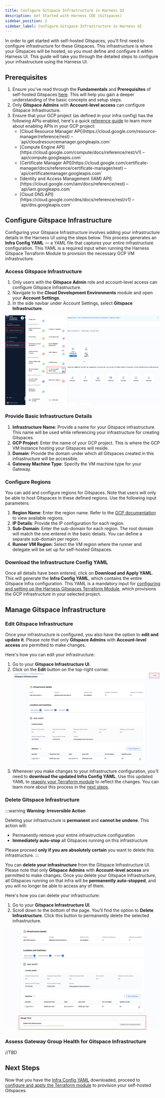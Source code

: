 ```yaml
---
title: Configure Gitspace Infrastructure in Harness UI
description: Get Started with Harness CDE (Gitspaces)
sidebar_position: 2
sidebar_label: Configure Gitspace Infrastructure in Harness UI
---
```


In order to get started with self-hosted Gitspaces, you'll first need to configure infrastructure for these Gitspaces. This infrastructure is where your Gitspaces will be hosted, so you must define and configure it within Harness UI. This guide will take you through the detailed steps to configure your infrastructure using the Harness UI.

## Prerequisites

1. Ensure you’ve read through the **Fundamentals** and **Prerequisites** of self-hosted Gitspaces [here](/docs/cloud-development-environments/self-hosted-gitspaces/fundamentals.md). This will help you gain a deeper understanding of the basic concepts and setup steps.
2. Only **Gitspace Admins** with **Account-level access** can configure Gitspace Infrastructure.
3. Ensure that your GCP project (as defined in your infra config) has the following APIs enabled, here's a quick [reference guide](https://cloud.google.com/endpoints/docs/openapi/enable-api) to learn more about enabling APIs in your GCP project: 
      <ul>
        <li>[Cloud Resource Manager API](https://cloud.google.com/resource-manager/reference/rest) – `api/cloudresourcemanager.googleapis.com`</li>
        <li>[Compute Engine API](https://cloud.google.com/compute/docs/reference/rest/v1) – `api/compute.googleapis.com`</li>
        <li>[Certificate Manager API](https://cloud.google.com/certificate-manager/docs/reference/certificate-manager/rest) – `api/certificatemanager.googleapis.com`</li>
        <li>[Identity and Access Management (IAM) API](https://cloud.google.com/iam/docs/reference/rest) – `api/iam.googleapis.com`</li>
        <li>[Cloud DNS API](https://cloud.google.com/dns/docs/reference/rest/v1) – `api/dns.googleapis.com`</li>
      </ul>

## Configure Gitspace Infrastructure

Configuring your Gitspace Infrastructure involves adding your infrastructure details in the Harness UI using the steps below. This process generates an **Infra Config YAML** — a YAML file that captures your entire infrastructure configuration. This YAML is a required input when running the Harness Gitspace Terraform Module to provision the necessary GCP VM infrastructure.

### Access Gitspace Infrastructure

1. Only users with the **Gitspace Admin** role and account-level access can configure Gitspace Infrastructure.
2. Navigate to the **Cloud Development Environments** module and open your **Account Settings**.
3. In the side navbar under Account Settings, select **Gitspace Infrastructure**.

![](./static/access-gitspace-infra.png)

### Provide Basic Infrastructure Details

1. **Infrastructure Name**: Provide a name for your Gitspace infrastructure. This name will be used while referencing your infrastructure for creating Gitspaces.
2. **GCP Project**: Enter the name of your GCP project. This is where the GCP VM Instance hosting your Gitspaces will reside.
3. **Domain**: Provide the domain under which all Gitspaces created in this infrastructure will be accessible.
4. **Gateway Machine Type**: Specify the VM machine type for your Gateway.

### Configure Regions

You can add and configure regions for Gitspaces. Note that users will only be able to host Gitspaces in these defined regions. Use the following input parameters:

1. **Region Name**: Enter the region name. Refer to the [GCP documentation](https://cloud.google.com/compute/docs/regions-zones) to view available regions.
2. **IP Details**: Provide the IP configuration for each region.
3. **Sub-Domain**: Enter the sub-domain for each region. The root domain will match the one entered in the basic details. You can define a separate sub-domain per region.
4. **Runner VM Region**: Select the VM region where the runner and delegate will be set up for self-hosted Gitspaces.

### Download the Infrastructure Config YAML

Once all details have been entered, click on **Download and Apply YAML**. This will generate the **Infra Config YAML**, which contains the entire Gitspace Infra configuration. This YAML is a mandatory input for [configuring and setting up the Harness Gitspaces Terraform Module](/docs/cloud-development-environments/self-hosted-gitspaces/steps/gitspace-infra-terraform.md), which provisions the GCP infrastructure in your selected project.

## Manage Gitspace Infrastructure

### Edit Gitspace Infrastructure
Once your infrastructure is configured, you also have the option to **edit and update it**. Please note that only **Gitspace Admins** with **Account-level access** are permitted to make changes.

Here's how you can edit your infrastructure: 
1. Go to your **Gitspace Infrastructure UI**. 
2. Click on the **Edit** button on the top-right corner. 
![](./static/edit-infra.png)
3. Whenever you make changes to your infrastructure configuration, you’ll need to **download the updated Infra Config YAML**.
Use this updated YAML to [reapply your Terraform module](/docs/cloud-development-environments/self-hosted-gitspaces/steps/gitspace-infra-terraform.md) to reflect the changes. You can learn more about this process in the [next steps](/docs/cloud-development-environments/self-hosted-gitspaces/steps/gitspace-infra-ui.md#next-steps).

### Delete Gitspace Infrastructure
:::warning **Warning: Irreversible Action**

Deleting your infrastructure is **permanent** and **cannot be undone**. This action will:

* Permanently remove your entire infrastructure configuration
* **Immediately auto-stop** all Gitspaces running on this infrastructure

Please proceed **only if you are absolutely certain** you want to delete this infrastructure.
:::

You can **delete your infrastructure** from the Gitspace Infrastructure UI. Please note that only **Gitspace Admins** with **Account-level access** are permitted to make changes. Once you delete your Gitspace Infrastructure, all Gitspaces running on that infra will be **permanently auto-stopped**, and you will no longer be able to access any of them.

Here's how you can delete your infrastructure: 
1. Go to your **Gitspace Infrastructure UI**. 
2. Scroll down to the bottom of the page. You’ll find the option to **Delete Infrastructure**. Click this button to permanently delete the selected infrastructure.

![](./static/delete-infra.png)

### Assess Gateway Group Health for Gitspace Infrastructure
//TBD

## Next Steps
Now that you have the [Infra Config YAML](/docs/cloud-development-environments/self-hosted-gitspaces/steps/gitspace-infra-ui.md#download-the-infra-config-yaml) downloaded, proceed to [configure and apply the Terraform module](/docs/cloud-development-environments/self-hosted-gitspaces/steps/gitspace-infra-terraform.md) to provision your self-hosted Gitspaces. 
